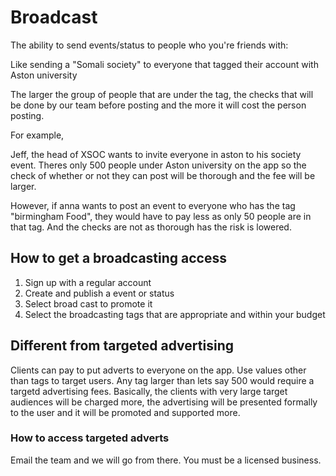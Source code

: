 # Broadcast

The ability to send events/status to people who you're friends with:

Like sending a "Somali society" to everyone that tagged their account with Aston university

The larger the group of people that are under the tag, the checks that will be done by our team before posting and the more it will cost the person posting.

For example,

Jeff, the head of XSOC wants to invite everyone in aston to his society event. Theres only 500 people under Aston university on the app so the check of whether or not they can post will be thorough and the fee will be larger.

However, if anna wants to post an event to everyone who has the tag "birmingham Food", they would have to pay less as only 50 people are in that tag. And the checks are not as thorough has the risk is lowered. 

## How to get a broadcasting access

1. Sign up with a regular account
2. Create and publish a event or status
3. Select broad cast to promote it
4. Select the broadcasting tags that are appropriate and within your budget

## Different from targeted advertising

Clients can pay to put adverts to everyone on the app. Use values other than tags to target users. Any tag larger than lets say 500 would require a targetd advertising fees. Basically, the clients with very large target audiences will be charged more, the advertising will be presented formally to the user and it will be promoted and supported more.

### How to access targeted adverts

Email the team and we will go from there. You must be a licensed business.